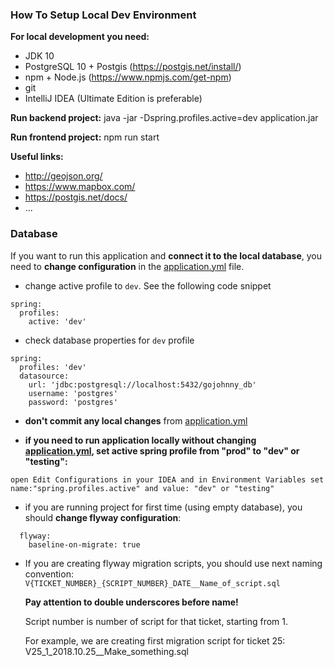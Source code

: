 ### How To Setup Local Dev Environment

**For local development you need:**
- JDK 10
- PostgreSQL 10 + Postgis (https://postgis.net/install/)
- npm + Node.js (https://www.npmjs.com/get-npm)
- git
- IntelliJ IDEA (Ultimate Edition is preferable)

**Run backend project:**
java -jar -Dspring.profiles.active=dev application.jar

**Run frontend project:**
npm run start

**Useful links:**
- http://geojson.org/
- https://www.mapbox.com/
- https://postgis.net/docs/
- ...


### Database
If you want to run this application and **connect it to the local database**, you need to **change configuration** in the [application.yml](https://github.com/bobocode-labs/gojohnny-rest-api/blob/master/src/main/resources/application.yml) file.
* change active profile to `dev`. See the following code snippet
```
spring:
  profiles:
    active: 'dev'
```
* check database properties for `dev` profile
```
spring:
  profiles: 'dev'
  datasource:
    url: 'jdbc:postgresql://localhost:5432/gojohnny_db'
    username: 'postgres'
    password: 'postgres'
```
* **don't commit any local changes** from [application.yml](https://github.com/bobocode-labs/gojohnny-rest-api/blob/master/src/main/resources/application.yml)

* **if you need to run application locally without changing [application.yml](https://github.com/bobocode-labs/gojohnny-rest-api/blob/master/src/main/resources/application.yml), set active spring profile from "prod" to "dev" or "testing":**
```
open Edit Configurations in your IDEA and in Environment Variables set 
name:"spring.profiles.active" and value: "dev" or "testing"
```

* if you are running project for first time (using empty database), you should **change flyway configuration**:
```
  flyway:
    baseline-on-migrate: true
```
* If you are creating flyway migration scripts, you should use next naming convention:
   `V{TICKET_NUMBER}_{SCRIPT_NUMBER}_DATE__Name_of_script.sql`
   
   **Pay attention to double underscores before name!**
   
   Script number is number of script for that ticket, starting from 1.
   
   For example, we are creating first migration script for ticket 25:
   V25_1_2018.10.25__Make_something.sql
  